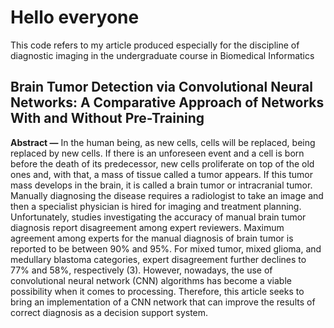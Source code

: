 <h1> Hello everyone </h1>
<p>
  This code refers to my article produced especially for the discipline of diagnostic imaging in the undergraduate course in Biomedical Informatics
</p>

<h2>
  Brain Tumor Detection via Convolutional Neural Networks: A Comparative Approach of Networks With and Without Pre-Training
</h2>
<p>
  <strong>Abstract —</strong> In the human being, as new cells, cells will be replaced, being replaced by new cells. If there is an unforeseen event and a cell is born before the death of its predecessor, new cells proliferate on top of the old ones and, with that, a mass of tissue called a tumor appears. If this tumor mass develops in the brain, it is called a brain tumor or intracranial tumor.
Manually diagnosing the disease requires a radiologist to take an image and then a specialist physician is hired for imaging and treatment planning. Unfortunately, studies investigating the accuracy of manual brain tumor diagnosis report disagreement among expert reviewers. Maximum agreement among experts for the manual diagnosis of brain tumor is reported to be between 90% and 95%. For mixed tumor, mixed glioma, and medullary blastoma categories, expert disagreement further declines to 77% and 58%, respectively (3).
However, nowadays, the use of convolutional neural network (CNN) algorithms has become a viable possibility when it comes to processing.
Therefore, this article seeks to bring an implementation of a CNN network that can improve the results of correct diagnosis as a decision support system.
</p>
